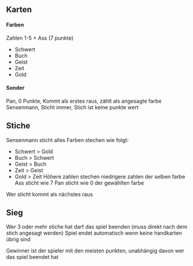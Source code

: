 ## Karten
#### Farben
Zahlen 1-5 + Ass (7 punkte)
- Schwert
- Buch
- Geist
- Zeit
- Gold
#### Sonder
Pan, 0 Punkte, Kommt als erstes raus, zählt als angesagte farbe
Sensenmann, Sticht immer, Stich ist keine punkte wert

## Stiche
Sensenmann sticht alles
Farben stechen wie folgt:
- Schwert > Gold
- Buch > Schwert
- Geist > Buch
- Zeit > Geist
- Gold > Zeit
Höhere zahlen stechen niedrigere zahlen der selben farbe
Ass sticht wie 7
Pan sticht wie 0 der gewählten farbe

Wer sticht kommt als nächstes raus

## Sieg
Wer 3 oder mehr stiche hat darf das spiel beenden (muss direkt nach dem stich angesagt werden)
Spiel endet automatisch wenn keine handkarten übrig sind

Gewinner ist der spieler mit den meisten punkten, unabhängig davon wer das spiel beendet hat